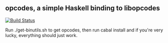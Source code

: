 ## opcodes, a simple Haskell binding to libopcodes

[![Build Status](https://travis-ci.org/copumpkin/opcodes.svg)](https://travis-ci.org/copumpkin/opcodes)

Run ./get-binutils.sh to get opcodes, then run cabal install and if you're very lucky, everything should just work.